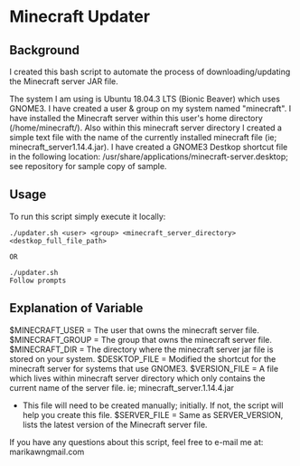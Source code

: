 # Minecraft Updater

## Background
I created this bash script to automate the process of downloading/updating the Minecraft server JAR file.

The system I am using is Ubuntu 18.04.3 LTS (Bionic Beaver) which uses GNOME3. I have created a user & group on my system named "minecraft". 
I have installed the Minecraft server within this user's home directory (/home/minecraft/).
Also within this minecraft server directory I created a simple text file with the name of the currently installed minecraft file (ie; minecraft_server1.14.4.jar). 
I have created a GNOME3 Destkop shortcut file in the following location: /usr/share/applications/minecraft-server.desktop; see repository for sample copy of sample.

## Usage
To run this script simply execute it locally:

```
./updater.sh <user> <group> <minecraft_server_directory> <destkop_full_file_path>

OR

./updater.sh
Follow prompts
``` 

## Explanation of Variable
$MINECRAFT_USER = The user that owns the minecraft server file.
$MINECRAFT_GROUP = The group that owns the minecraft server file.
$MINECRAFT_DIR = The directory where the minecraft server jar file is stored on your system.
$DESKTOP_FILE = Modified the shortcut for the minecraft server for systems that use GNOME3.
$VERSION_FILE = A file which lives within minecraft server directory which only contains the current name of the server file.  ie; minecraft_server.1.14.4.jar
* This file will need to be created manually; initially. If not, the script will help you create this file.
$SERVER_FILE = Same as SERVER_VERSION, lists the latest version of the Minecraft server file.

If you have any questions about this script, feel free to e-mail me at: marikawn<at>gmail.com
